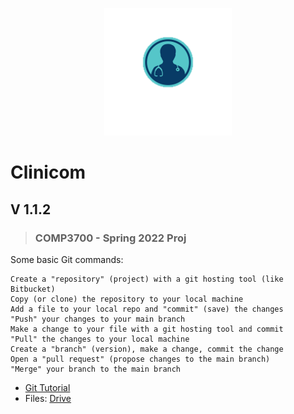 <p align="center">
  <img src="https://github.com/0cool-design/WEB_Proj/blob/main/www/assets/imgs/logooo.png">
</p>

# Clinicom

## V 1.1.2
>### COMP3700 - Spring 2022 Proj

Some basic Git commands:
```
Create a "repository" (project) with a git hosting tool (like Bitbucket)
Copy (or clone) the repository to your local machine
Add a file to your local repo and "commit" (save) the changes
"Push" your changes to your main branch
Make a change to your file with a git hosting tool and commit
"Pull" the changes to your local machine
Create a "branch" (version), make a change, commit the change
Open a "pull request" (propose changes to the main branch)
"Merge" your branch to the main branch
```

- [Git Tutorial](https://youtu.be/DVRQoVRzMIY)
- Files: [Drive](https://drive.google.com/drive/u/1/folders/15W1RpJ4_eHC8mj1wnxQvZqJ8cgO4sRNT)
